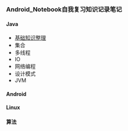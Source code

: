 ### Android_Notebook自我复习知识记录笔记
#### Java
* [基础知识整理](https://github.com/crfmoon/Android-Notebook/blob/master/doc/java%E7%AF%87/Java%E5%9F%BA%E7%A1%80.md)
* 集合
* 多线程
* IO
* 网络编程
* 设计模式
* JVM

#### Android
#### Linux
#### 算法
